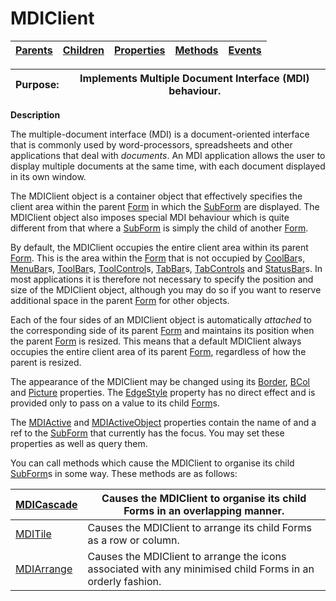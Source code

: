 




<h1 class="heading"><span class="name">MDIClient</span></h1>

| [Parents](../ParentLists/MDIClient.htm) | [Children](../ChildLists/MDIClient.htm) | [Properties](../PropLists/MDIClient.htm) | [Methods](../MethodLists/MDIClient.htm) | [Events](../EventLists/MDIClient.htm) |
| --- | --- | --- | --- | ---  |


| Purpose: | Implements Multiple Document Interface (MDI) behaviour. |
| --- | ---  |


**Description**


The multiple-document interface (MDI) is a document-oriented interface that is commonly used by word-processors, spreadsheets and other applications that deal with *documents*. An MDI application allows the user to display multiple documents at the same time, with each document displayed in its own window.



The MDIClient object is a container object that effectively specifies the client area within the parent [Form](../a-z/form.md) in which the [SubForm](../a-z/subform.md) are displayed. The MDIClient object also imposes special MDI behaviour which is quite different from that where a [SubForm](../a-z/subform.md) is simply the child of another [Form](../a-z/form.md).


By default, the MDIClient occupies the entire client area within its parent [Form](../a-z/form.md). This is the area within the [Form](../a-z/form.md) that is not occupied by [CoolBar](../a-z/coolbar.md)s, [MenuBar](../a-z/menubar.md)s, [ToolBar](../a-z/toolbar.md)s, [ToolControl](../a-z/toolcontrol.md)s, [TabBar](../a-z/tabbar.md)s, [TabControls](../a-z/tabcontrol.md) and [StatusBar](../a-z/statusbar.md)s. In most applications it is therefore not necessary to specify the position and size of the MDIClient object, although you may do so if you want to reserve additional space in the parent [Form](../a-z/form.md) for other objects.


Each of the four sides of an MDIClient object is automatically *attached* to the corresponding side of its parent [Form](../a-z/form.md) and maintains its position when the parent [Form](../a-z/form.md) is resized. This means that a default MDIClient always occupies the entire client area of its parent [Form](../a-z/form.md), regardless of how the parent is resized.


The appearance of the MDIClient may be changed using its [Border](../a-z/border.md), [BCol](../a-z/bcol.md) and [Picture](../a-z/picture.md) properties. The [EdgeStyle](../a-z/edgestyle.md) property has no direct effect and is provided only to pass on a value to its child [Form](../a-z/form.md)s.


The [MDIActive](../a-z/mdiactive.md) and [MDIActiveObject](../a-z/mdiactiveobject.md) properties contain the name of and a ref to the [SubForm](../a-z/subform.md) that currently has the focus. You may set these properties as well as query them.


You can call methods which cause the MDIClient to organise its child [SubForm](../a-z/subform.md)s in some way. These methods are as follows:


| [MDICascade](../a-z/mdicascade.md) | Causes the MDIClient to organise its child Forms in an overlapping manner. |
| --- | ---  |
| [MDITile](../a-z/mditile.md) | Causes the MDIClient to arrange its child Forms as a row or column. |
| [MDIArrange](../a-z/mdiarrange.md) | Causes the MDIClient to arrange the icons associated with any minimised child Forms in an orderly fashion. |


